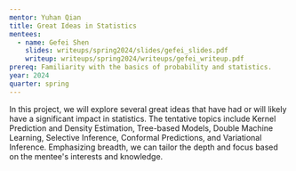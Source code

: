 ```yaml
---
mentor: Yuhan Qian
title: Great Ideas in Statistics
mentees:
  - name: Gefei Shen
    slides: writeups/spring2024/slides/gefei_slides.pdf
    writeup: writeups/spring2024/writeups/gefei_writeup.pdf
prereq: Familiarity with the basics of probability and statistics.
year: 2024
quarter: spring
---
```

In this project, we will explore several great ideas that have had or will likely have a significant impact in statistics. The tentative topics include Kernel Prediction and Density Estimation, Tree-based Models, Double Machine Learning, Selective Inference, Conformal Predictions, and Variational Inference. Emphasizing breadth, we can tailor the depth and focus based on the mentee's interests and knowledge.